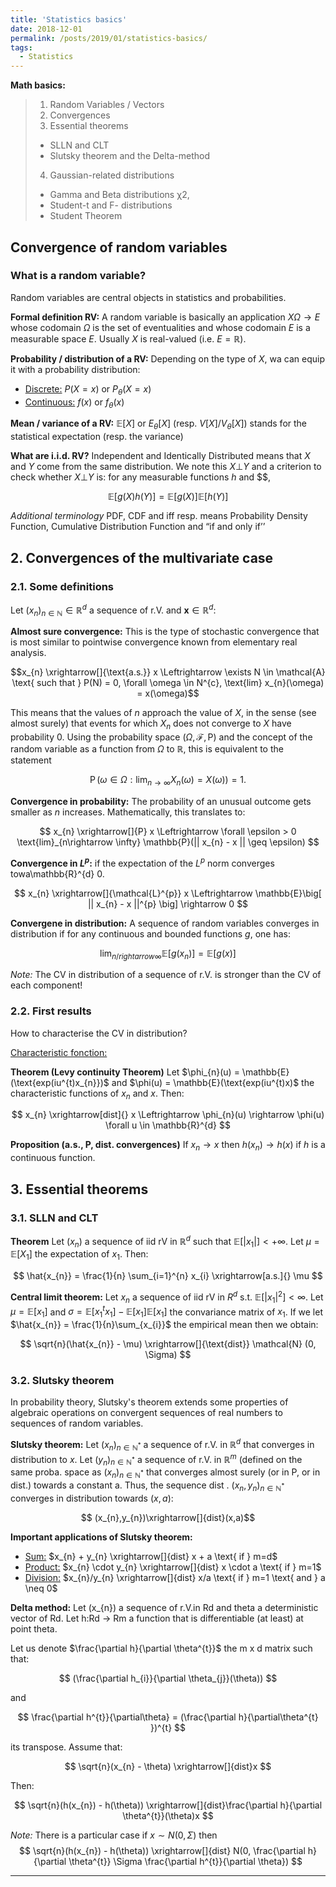 ```yaml
---
title: 'Statistics basics'
date: 2018-12-01
permalink: /posts/2019/01/statistics-basics/
tags:
  - Statistics
---
```




**Math basics:**
> 1. Random Variables / Vectors
> 2. Convergences
> 3. Essential theorems
>  - SLLN and CLT
>  - Slutsky theorem and the Delta-method
> 4. Gaussian-related distributions
>  - Gamma and Beta distributions χ2,
>  - Student-t and F- distributions
>  - Student Theorem


## Convergence of random variables

### What is a random variable?

Random variables are central objects in statistics and probabilities.

<b>Formal definition RV:</b> A random variable is basically an application $X \Omega \to E$ whose codomain $\Omega$ is the set of eventualities and whose codomain $E$ is a measurable space $E$. Usually $X$ is real-valued (i.e. $E=\mathbb{R}$).

<b>Probability / distribution of a RV:</b> Depending on the type of $X$, wa can equip it with a probability distribution:
- <u>Discrete:</u> $P(X = x)$ or $P_{\theta}(X =x)$
- <u>Continuous:</u> $f(x)$ or $f_{\theta}(x)$

<b>Mean / variance of a RV:</b> $\mathbb{E}[X]$ or $E_{\theta}[X]$ (resp. $V[X] / V_{\theta}[X]$) stands for the statistical expectation (resp. the variance)

<b>What are i.i.d. RV?</b> Independent and Identically Distributed means that $X$ and $Y$ come from the same distribution. We note this $X ⊥ Y$ and a criterion to check whether $X ⊥ Y$ is: for any measurable functions $h$ and $$,

$$ \mathbb{E}[g(X)h(Y)]=\mathbb{E}[g(X)]\mathbb{E}[h(Y)] $$

<i>Additional terminology</i> PDF, CDF and iff resp. means Probability Density Function, Cumulative Distribution Function and “if and only if’’

## 2. Convergences of the multivariate case

### 2.1. Some definitions

Let $(x_{n})_{n\in\mathbb{N}} \in \mathbb{R}^{d}$ a sequence of r.V. and $\textbf{x} \in \mathbb{R}^{d}$:

<b>Almost sure convergence:</b> This is the type of stochastic convergence that is most similar to pointwise convergence known from elementary real analysis.

$$x_{n} \xrightarrow[]{\text{a.s.}} x \Leftrightarrow \exists N \in \mathcal{A} \text{ such that } P(N) = 0, \forall \omega \in N^{c}, \text{lim} x_{n}(\omega) = x(\omega)$$

This means that the values of $n$ approach the value of $X$, in the sense (see almost surely) that events for which $X_{n}$ does not converge to $X$ have probability $0$. Using the probability space $(\Omega ,\mathcal {F}, \text{P})$ and the concept of the random variable as a function from $\Omega \text{ to } \mathbb{R}$, this is equivalent to the statement

$$ \operatorname{P}\Big( \omega \in \Omega : \lim_{n \to \infty} X_n(\omega) = X(\omega) \Big) = 1.$$

<b>Convergence in probability:</b> The probability of an unusual outcome gets smaller as $n$ increases. Mathematically, this translates to:

$$
x_{n} \xrightarrow[]{P} x \Leftrightarrow \forall \epsilon > 0 \text{lim}_{n\rightarrow \infty} \mathbb{P}(|| x_{n} - x || \geq \epsilon)
$$


<b>Convergence in $L^{p}$:</b> if the expectation of the $L^{p}$ norm converges towa\mathbb{R}^{d} 0.

$$
x_{n} \xrightarrow[]{\mathcal{L}^{p}} x \Leftrightarrow \mathbb{E}\big[ || x_{n} - x ||^{p} \big] \rightarrow 0
$$

<b>Convergene in distribution:</b> A sequence of random variables converges in distribution if for any continuous and bounded functions $g$, one has:

$$
\text{lim}_{n/rightarrow \infty} \mathbb{E}[g(x_{n})] = \mathbb{E}[g(x)]
$$

<i>Note:</i> The CV in distribution of a sequence of r.V. is stronger than the CV of each component!

### 2.2. First results

How to characterise the CV in distribution?

<u>Characteristic fonction:</u>

<b>Theorem (Levy continuity Theorem)</b> Let $\phi_{n}(u) = \mathbb{E}(\text{exp(iu^{t)x_{n}})$ and $\phi(u) = \mathbb{E}(\text{exp(iu^{t)x)$ the characteristic functions of $x_{n}$ and $x$. Then:

$$
x_{n} \xrightarrow[dist]{} x \Leftrightarrow \phi_{n}(u) \rightarrow \phi(u) \forall u \in \mathbb{R}^{d}
$$

<b>Proposition (a.s., P, dist. convergences)</b> If $x_{n} \rightarrow x$ then $h(x_{n})\rightarrow h(x)$ if $h$ is a continuous function.

## 3. Essential theorems

### 3.1. SLLN and CLT

<b>Theorem</b> Let $(x_{n})$ a sequence of iid rV in $\mathbb{R}^{d}$ such that $\mathbb{E}[|x_{1}|] < +\infty$. Let $\mu = \mathbb{E}[X_{1}]$ the expectation of $x_{1}$. Then:

$$
\hat{x_{n}} = \frac{1}{n} \sum_{i=1}^{n} x_{i} \xrightarrow[a.s.]{} \mu
$$

<b>Central limit theorem:</b> Let $x_{n}$ a sequence of iid rV in $R^{d}$ s.t. $\mathbb{E}[|x_{1}|^{2}] < \infty$. Let $\mu = \mathbb{E}[x_{1}]$ and $\sigma = \mathbb{E}[x_{1}^{t}x_{1}] - \mathbb{E}[x_{1}]\mathbb{E}[x_{1}]$ the convariance matrix of $x_{1}$. If we let $\hat{x_{n}} = \frac{1}{n}\sum_{x_{i}}$ the empirical mean then we obtain:

$$
\sqrt{n}(\hat{x_{n}} - \mu) \xrightarrow[]{\text{dist}} \mathcal{N} (0, \Sigma)
$$

### 3.2. Slutsky theorem

In probability theory, Slutsky's theorem extends some properties of algebraic operations on convergent sequences of real numbers to sequences of random variables.

<b>Slutsky theorem:</b> Let $(x_{n})_{n\in \mathbb{N}^{\text{*}}}$ a sequence of r.V. in $\mathbb{R}^{d}$ that converges in distribution to $x$. Let $(y_{n})_{n\in \mathbb{N}^{\text{*}}}$ a
sequence of r.V. in $\mathbb{R}^{m}$ (defined on the same proba. space as $(x_{n})_{n\in \mathbb{N}^{\text{*}}}$ that
converges almost surely (or in P, or in dist.) towards a constant a. Thus, the sequence
dist . $(x_{n},y_{n})_{n\in \mathbb{N}^{\text{*}}}$ converges in distribution towards $(x,a)$:

$$ (x_{n},y_{n})\xrightarrow[]{dist}(x,a)$$

<b>Important applications of Slutsky theorem:</b>
- <u>Sum:</u> $x_{n} + y_{n} \xrightarrow[]{dist} x + a \text{ if } m=d$
- <u>Product:</u> $x_{n} \cdot y_{n} \xrightarrow[]{dist} x \cdot a \text{ if } m=1$
- <u>Division:</u> $x_{n}/y_{n} \xrightarrow[]{dist} x/a \text{ if } m=1 \text{ and } a \neq 0$

<b>Delta method:</b> Let (x_{n}) a sequence of r.V.in Rd and theta a deterministic vector of Rd. Let h:Rd -> Rm a function that is differentiable (at least) at point theta.

Let us denote $\frac{\partial h}{\partial \theta^{t}}$ the m x d matrix such that:

$$
(\frac{\partial h_{i}}{\partial \theta_{j}}(\theta))
$$

and

$$
\frac{\partial h^{t}}{\partial\theta} = (\frac{\partial h}{\partial\theta^{t} })^{t}
$$

its transpose. Assume that:

$$
\sqrt{n}(x_{n} - \theta) \xrightarrow[]{dist}x
$$

Then:

$$
\sqrt{n}(h(x_{n}) - h(\theta)) \xrightarrow[]{dist}\frac{\partial h}{\partial \theta^{t}}(\theta)x
$$

<i>Note:</i> There is a particular case if $x \sim N(0, \Sigma)$ then
$$
\sqrt{n}(h(x_{n}) - h(\theta)) \xrightarrow[]{dist} N(0, \frac{\partial h}{\partial \theta^{t}} \Sigma \frac{\partial h^{t}}{\partial \theta})
$$

------
